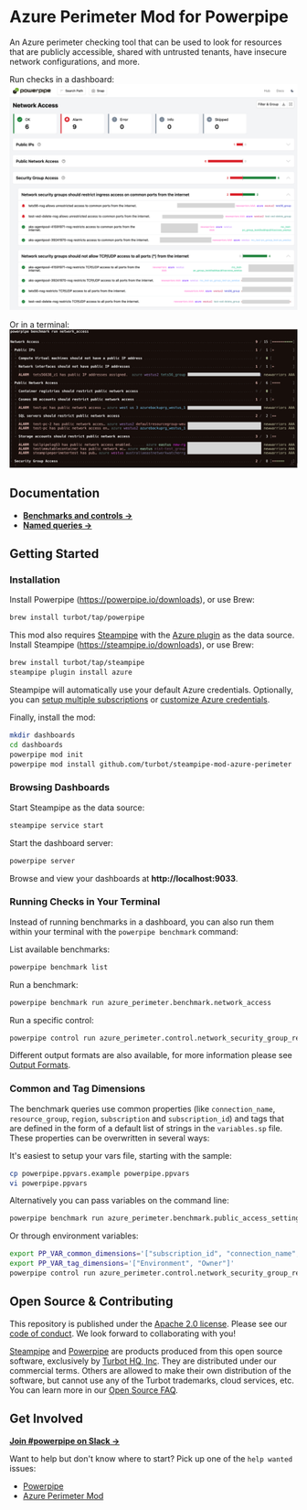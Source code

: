# Azure Perimeter Mod for Powerpipe

An Azure perimeter checking tool that can be used to look for resources that are publicly accessible, shared with untrusted tenants, have insecure network configurations, and more.


Run checks in a dashboard:
![image](https://raw.githubusercontent.com/turbot/steampipe-mod-azure-perimeter/main/docs/images/azure_perimeter_network_access_dashboard.png)

Or in a terminal:
![image](https://raw.githubusercontent.com/turbot/steampipe-mod-azure-perimeter/main/docs/images/azure_perimeter_network_access_console.png)


## Documentation

- **[Benchmarks and controls →](https://hub.powerpipe.io/mods/turbot/azure_perimeter/controls)**
- **[Named queries →](https://hub.powerpipe.io/mods/turbot/azure_perimeter/queries)**

## Getting Started

### Installation

Install Powerpipe (https://powerpipe.io/downloads), or use Brew:

```sh
brew install turbot/tap/powerpipe
```

This mod also requires [Steampipe](https://steampipe.io) with the [Azure plugin](https://hub.steampipe.io/plugins/turbot/azure) as the data source. Install Steampipe (https://steampipe.io/downloads), or use Brew:

```sh
brew install turbot/tap/steampipe
steampipe plugin install azure
```

Steampipe will automatically use your default Azure credentials. Optionally, you can [setup multiple subscriptions](https://hub.steampipe.io/plugins/turbot/azure#multi-subscription-connections) or [customize Azure credentials](https://hub.steampipe.io/plugins/turbot/azure#configuring-azure-credentials).

Finally, install the mod:

```sh
mkdir dashboards
cd dashboards
powerpipe mod init
powerpipe mod install github.com/turbot/steampipe-mod-azure-perimeter
```

### Browsing Dashboards

Start Steampipe as the data source:

```sh
steampipe service start
```

Start the dashboard server:

```sh
powerpipe server
```

Browse and view your dashboards at **http://localhost:9033**.

### Running Checks in Your Terminal

Instead of running benchmarks in a dashboard, you can also run them within your
terminal with the `powerpipe benchmark` command:

List available benchmarks:

```sh
powerpipe benchmark list
```

Run a benchmark:

```sh
powerpipe benchmark run azure_perimeter.benchmark.network_access
```

Run a specific control:

```sh
powerpipe control run azure_perimeter.control.network_security_group_restrict_ingress_common_ports_all
```

Different output formats are also available, for more information please see
[Output Formats](https://powerpipe.io/docs/reference/cli/benchmark#output-formats).

### Common and Tag Dimensions

The benchmark queries use common properties (like `connection_name`, `resource_group`, `region`, `subscription` and `subscription_id`) and tags that are defined in the form of a default list of strings in the `variables.sp` file. These properties can be overwritten in several ways:

It's easiest to setup your vars file, starting with the sample:

```sh
cp powerpipe.ppvars.example powerpipe.ppvars
vi powerpipe.ppvars
```

Alternatively you can pass variables on the command line:

```sh
powerpipe benchmark run azure_perimeter.benchmark.public_access_settings --var 'common_dimensions=["subscription_id", "connection_name", "resource_group"]'
```

Or through environment variables:

```sh
export PP_VAR_common_dimensions='["subscription_id", "connection_name", "resource_group"]'
export PP_VAR_tag_dimensions='["Environment", "Owner"]'
powerpipe control run azure_perimeter.control.network_security_group_restrict_ingress_common_ports_all
```

## Open Source & Contributing

This repository is published under the [Apache 2.0 license](https://www.apache.org/licenses/LICENSE-2.0). Please see our [code of conduct](https://github.com/turbot/.github/blob/main/CODE_OF_CONDUCT.md). We look forward to collaborating with you!

[Steampipe](https://steampipe.io) and [Powerpipe](https://powerpipe.io) are products produced from this open source software, exclusively by [Turbot HQ, Inc](https://turbot.com). They are distributed under our commercial terms. Others are allowed to make their own distribution of the software, but cannot use any of the Turbot trademarks, cloud services, etc. You can learn more in our [Open Source FAQ](https://turbot.com/open-source).

## Get Involved

**[Join #powerpipe on Slack →](https://turbot.com/community/join)**

Want to help but don't know where to start? Pick up one of the `help wanted` issues:

- [Powerpipe](https://github.com/turbot/powerpipe/labels/help%20wanted)
- [Azure Perimeter Mod](https://github.com/turbot/steampipe-mod-azure-perimeter/labels/help%20wanted)